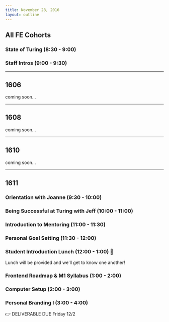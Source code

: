 ```yaml
---
title: November 28, 2016
layout: outline
---
```


## All FE Cohorts

### State of Turing (8:30 - 9:00)

### Staff Intros (9:00 - 9:30)

***

## 1606
coming soon...

***

## 1608
coming soon...

***

## 1610
coming soon...

***

## 1611

### Orientation with Joanne (9:30 - 10:00)

### Being Successful at Turing with Jeff (10:00 - 11:00)

### Introduction to Mentoring (11:00 - 11:30)

### Personal Goal Setting (11:30 - 12:00)

### Student Introduction Lunch (12:00 - 1:00) :fork_and_knife:
Lunch will be provided and we'll get to know one another!

### Frontend Roadmap & M1 Syllabus (1:00 - 2:00)

### Computer Setup (2:00 - 3:00)

### Personal Branding I (3:00 - 4:00)
:point_right:  DELIVERABLE DUE Friday 12/2 
